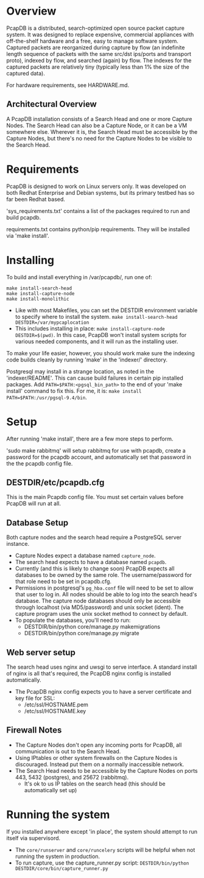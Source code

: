 # Overview #
PcapDB is a distributed, search-optimized open source packet capture system. It was designed to
replace expensive, commercial appliances with off-the-shelf hardware and a free, easy to manage 
software system. Captured packets are reorganized during capture by flow (an indefinite length
sequence of packets with the same src/dst ips/ports and transport proto), indexed by flow, and
searched (again) by flow. The indexes for the captured packets are relatively tiny (typically less
than 1% the size of the captured data). 

For hardware requirements, see HARDWARE.md.

## Architectural Overview ##
A PcapDB installation consists of a Search Head and one or more Capture Nodes. The Search Head can
also be a Capture Node, or it can be a VM somewhere else. Wherever it is, the Search Head must be
accessible by the Capture Nodes, but there's no need for the Capture Nodes to be visible to the 
Search Head.

# Requirements #
PcapDB is designed to work on Linux servers only. It was developed on both Redhat Enterprise and Debian systems, but its primary testbed has so far been Redhat based.

'sys_requirements.txt' contains a list of the packages required to run and build pcapdb.

requirements.txt contains python/pip requirements. They will be installed via 'make install'.

# Installing #
To build and install everything in /var/pcapdb/, run one of:
```
make install-search-head
make install-capture-node
make install-monolithic
```
 - Like with most Makefiles, you can set the DESTDIR environment variable to specify where to
   install the system. `make install-search-head DESTDIR=/var/mypcaplocation`
 - This includes installing in place: `make install-capture-node DESTDIR=$(pwd)`. In this case, PcapDB 
   won't install system scripts for various needed components, and it will run as the installing user.

To make your life easier, however, you should work make sure the indexing code builds cleanly by running 'make' in the 'indexer/' directory.

Postgresql may install in a strange location, as noted in the 'indexer/README'. This can cause build
failures in certain pip installed packages. Add `PATH=$PATH:<pgsql_bin_path>` to the end of your
'make install' command to fix this. For me, it is: `make install PATH=$PATH:/usr/pgsql-9.4/bin`.

# Setup #
After running 'make install', there are a few more steps to perform. 

'sudo make rabbitmq' will setup rabbitmq for use with pcapdb, create a password for the pcapdb account, and automatically set that password in the the pcapdb config file.

## DESTDIR/etc/pcapdb.cfg ##
This is the main Pcapdb config file. You must set certain values before PcapDB will run at all.

## Database Setup ##
Both capture nodes and the search head require a PostgreSQL server instance.
 - Capture Nodes expect a database named `capture_node`.
 - The search head expects to have a database named `pcapdb`.
 - Currently (and this is likely to change soon) PcapDB expects all databases to be owned by the
   same role. The username/password for that role need to be set in pcapdb.cfg.
 - Permissions in postgresql's `pg_hba.conf` file will need to be set to allow that user to log in.
   All nodes should be able to log into the search head's database. The capture node databases should
   only be accessible through localhost (via MD5/password) and unix socket (ident). The capture
   program uses the unix socket method to connect by default.
 - To populate the databases, you'll need to run:
   - DESTDIR/bin/python core/manage.py makemigrations
   - DESTDIR/bin/python core/manage.py migrate

## Web server setup ## 
The search head uses nginx and uwsgi to serve interface. A standard install of nginx is all that's
required, the PcapDB nginx config is installed automatically.
 - The PcapDB nginx config expects you to have a server certificate and key file for SSL:
   - /etc/ssl/HOSTNAME.pem
   - /etc/ssl/HOSTNAME.key

## Firewall Notes ## 
 - The Capture Nodes don't open any incoming ports for PcapDB, all communication is out to the Search
Head.
 - Using IPtables or other system firewalls on the Capture Nodes is discouraged. Instead
   put them on a normally inaccessible network.
 - The Search Head needs to be accessible by the Capture Nodes on ports 443, 5432 (postgres), and
   25672 (rabbitmq). 
   - It's ok to us IP tables on the search head (this should be automatically set up)

# Running the system # 
If you installed anywhere except 'in place', the system should attempt to run itself via
supervisord.
 - The `core/runserver` and `core/runcelery` scripts will be helpful when not running the system in
   production.
 - To run capture, use the capture_runner.py script: 
   `DESTDIR/bin/python DESTDIR/core/bin/capture_runner.py`
